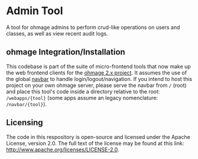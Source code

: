 # Admin Tool
A tool for ohmage admins to perform crud-like operations on users and classes, as well as view recent audit logs.

## ohmage Integration/Installation
This codebase is part of the suite of micro-frontend tools that now make up the web frontend clients for the [ohmage 2.x project](https://github.com/ohmage/server).  It assumes the use of the global [navbar](https://github.com/mobilizingcs/navbar) to handle login/logout/navigation. If you intend to host this project on your own ohmage server, please serve the navbar from `/` (root) and place this tool's code inside a directory relative to the root: `/webapps/{tool}` (some apps assume an legacy nomenclature: `/navbar/{tool}`).

## Licensing
The code in this respository is open-source and licensed under the Apache License, version 2.0. The full text of the license may be found at this link: http://www.apache.org/licenses/LICENSE-2.0.
